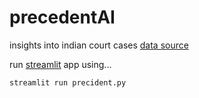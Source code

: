 # precedentAI
insights into indian court cases
[data source](https://huggingface.co/datasets/santoshtyss/indian_courts_cases)

run [streamlit](https://docs.streamlit.io/library/get-started/create-an-app) app using...
```
streamlit run precident.py
```